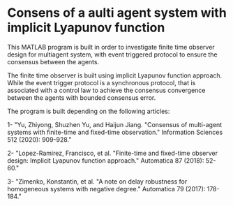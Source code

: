 # Consens of a aulti agent system with implicit Lyapunov function
This MATLAB program is built in order to investigate finite time observer design for multiagent system, with event triggered protocol to ensure the consensus between the agents.

The finite time observer is built using implicit Lyapunov function approach. While the event trigger protocol is a synchronous protocol, that is associated with a control law to achieve the consensus convergence between the agents with bounded consensus error.

The program is built depending on the following articles:

1- "Yu, Zhiyong, Shuzhen Yu, and Haijun Jiang. "Consensus of multi-agent systems with finite-time and fixed-time observation." Information Sciences 512 (2020): 909-928."

2- "Lopez-Ramirez, Francisco, et al. "Finite-time and fixed-time observer design: Implicit Lyapunov function approach." Automatica 87 (2018): 52-60."

3- "Zimenko, Konstantin, et al. "A note on delay robustness for homogeneous systems with negative degree." Automatica 79 (2017): 178-184."
